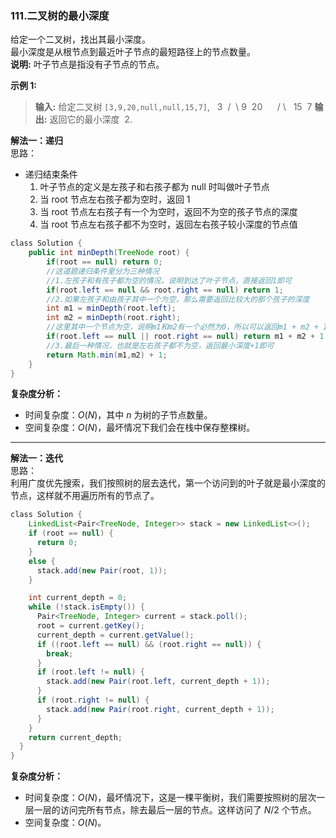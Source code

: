 ### 111.二叉树的最小深度

给定一个二叉树，找出其最小深度。  
最小深度是从根节点到最近叶子节点的最短路径上的节点数量。  
**说明:** 叶子节点是指没有子节点的节点。

**示例 1:**  
>**输入:**  给定二叉树 `[3,9,20,null,null,15,7]`,
> &nbsp;&nbsp;3
  &nbsp;/&nbsp; \\
  9&nbsp;  20
  &nbsp;&nbsp;&nbsp;&nbsp; /  \\
  &nbsp;&nbsp;15&nbsp;&nbsp;7
>**输出:**  返回它的最小深度  2.  


**解法一：递归**  
思路：  

* 递归结束条件
    1. 叶子节点的定义是左孩子和右孩子都为 null 时叫做叶子节点
    2. 当 root 节点左右孩子都为空时，返回 1
    3. 当 root 节点左右孩子有一个为空时，返回不为空的孩子节点的深度
    4. 当 root 节点左右孩子都不为空时，返回左右孩子较小深度的节点值


```Java   
class Solution {
    public int minDepth(TreeNode root) {
        if(root == null) return 0;
        //这道题递归条件里分为三种情况
        //1.左孩子和有孩子都为空的情况，说明到达了叶子节点，直接返回1即可
        if(root.left == null && root.right == null) return 1;
        //2.如果左孩子和由孩子其中一个为空，那么需要返回比较大的那个孩子的深度        
        int m1 = minDepth(root.left);
        int m2 = minDepth(root.right);
        //这里其中一个节点为空，说明m1和m2有一个必然为0，所以可以返回m1 + m2 + 1;
        if(root.left == null || root.right == null) return m1 + m2 + 1;
        //3.最后一种情况，也就是左右孩子都不为空，返回最小深度+1即可
        return Math.min(m1,m2) + 1; 
    }
}

```
**复杂度分析：**  
* 时间复杂度：$O(N)$，其中 $n$ 为树的子节点数量。
* 空间复杂度：$O(N)$，最坏情况下我们会在栈中保存整棵树。 

---
**解法一：迭代**  
思路：  
利用广度优先搜索，我们按照树的层去迭代，第一个访问到的叶子就是最小深度的节点，这样就不用遍历所有的节点了。
    
```Java   
class Solution {
    LinkedList<Pair<TreeNode, Integer>> stack = new LinkedList<>();
    if (root == null) {
      return 0;
    }
    else {
      stack.add(new Pair(root, 1));
    }

    int current_depth = 0;
    while (!stack.isEmpty()) {
      Pair<TreeNode, Integer> current = stack.poll();
      root = current.getKey();
      current_depth = current.getValue();
      if ((root.left == null) && (root.right == null)) {
        break;
      }
      if (root.left != null) {
        stack.add(new Pair(root.left, current_depth + 1));
      }
      if (root.right != null) {
        stack.add(new Pair(root.right, current_depth + 1));
      }
    }
    return current_depth;
  }
}

```
**复杂度分析：**  
* 时间复杂度：$O(N)$，最坏情况下，这是一棵平衡树，我们需要按照树的层次一层一层的访问完所有节点，除去最后一层的节点。这样访问了 $N/2$ 个节点。
* 空间复杂度：$O(N)$。 